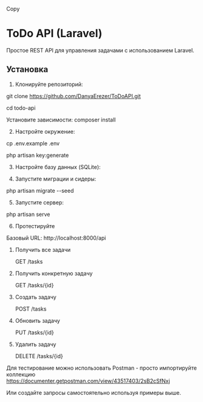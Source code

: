Copy
# ToDo API (Laravel)

Простое REST API для управления задачами с использованием Laravel.

## Установка

1. Клонируйте репозиторий:

git clone https://github.com/DanyaErezer/ToDoAPI.git

cd todo-api

Установите зависимости:
composer install

2. Настройте окружение:


cp .env.example .env

php artisan key:generate

3. Настройте базу данных (SQLite):

4. Запустите миграции и сидеры:

php artisan migrate --seed

5. Запустите сервер:

php artisan serve

6. Протестируйте 

Базовый URL: http://localhost:8000/api

1. Получить все задачи
   
   GET /tasks

2. Получить конкретную задачу
      
      GET /tasks/{id}

3. Создать задачу
   
   POST /tasks

4. Обновить задачу
   
   PUT /tasks/{id}

5. Удалить задачу
   
   DELETE /tasks/{id}

Для тестирование можно использовать Postman - просто импортируйте коллекцию
https://documenter.getpostman.com/view/43517403/2sB2cSfNxj

Или создайте запросы самостоятельно используя примеры выше.
